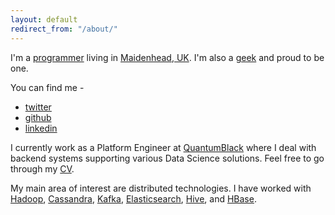 ```yaml
---
layout: default
redirect_from: "/about/"
---
```


I'm a [programmer](https://xkcd.com/303/) living in [Maidenhead, UK](https://en.wikipedia.org/wiki/Maidenhead). I'm also
a [geek](http://dilbert.com/strip/2014-06-21) and proud to be one.

You can find me -

- [twitter](https://twitter.com/jairamc)
- [github](https://github.com/jairamc)
- [linkedin](https://uk.linkedin.com/in/jairamc)

I currently work as a Platform Engineer at [QuantumBlack](https://quantumblack.com) where I deal with backend systems supporting various Data Science solutions. Feel free to go through my [CV](/cv/).

My main area of interest are distributed technologies. I have worked with [Hadoop](http://hadoop.apache.org), [Cassandra](http://cassandra.apache.org), [Kafka](http://kafka.apache.org), [Elasticsearch](https://www.elastic.co/products/elasticsearch), [Hive](http://hive.apache.org), and [HBase]((http://hbase.apache.org),).
